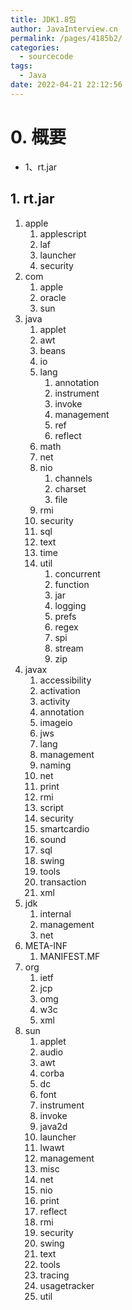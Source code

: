 ```yaml
---
title: JDK1.8包
author: JavaInterview.cn
permalink: /pages/4185b2/
categories: 
  - sourcecode
tags: 
  - Java
date: 2022-04-21 22:12:56
---
```




# 0. 概要
- 1、rt.jar

## 1. rt.jar
1. apple
    1. applescript
    2. laf
    3. launcher
    4. security
2. com
    1. apple
    2. oracle
    3. sun
3. java
    1. applet
    2. awt
    3. beans
    4. io
    5. lang
        1. annotation
        2. instrument
        3. invoke
        4. management
        5. ref
        6. reflect
    6. math
    7. net
    8. nio
        1. channels
        2. charset
        3. file
    9. rmi
    10. security
    11. sql
    12. text
    13. time
    14. util
        1. concurrent
        2. function
        3. jar
        4. logging
        5. prefs
        6. regex
        7. spi
        8. stream
        9. zip
4. javax
    1. accessibility
    2. activation
    3. activity
    4. annotation
    5. imageio
    6. jws
    7. lang
    8. management
    9. naming
    10. net
    11. print
    12. rmi
    13. script
    14. security
    15. smartcardio
    16. sound
    17. sql
    18. swing
    19. tools
    20. transaction
    21. xml
5. jdk
    1. internal
    2. management
    3. net
6. META-INF
    1. MANIFEST.MF
7. org
    1. ietf
    2. jcp
    3. omg
    4. w3c
    5. xml
8. sun
    1. applet
    2. audio
    3. awt
    4. corba
    5. dc
    6. font
    7. instrument
    8. invoke
    9. java2d
    10. launcher
    11. lwawt
    12. management
    13. misc
    14. net
    15. nio
    16. print
    17. reflect
    18. rmi
    19. security
    20. swing
    21. text
    22. tools
    23. tracing
    24. usagetracker
    25. util
